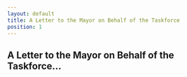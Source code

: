 ```yaml
---
layout: default
title: A Letter to the Mayor on Behalf of the Taskforce
position: 1
---
```

## A Letter to the Mayor on Behalf of the Taskforce...
